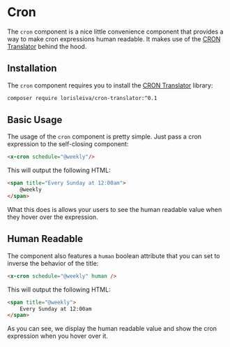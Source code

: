 # Cron

The `cron` component is a nice little convenience component that provides a way to make cron expressions human readable. It makes use of the [CRON Translator](https://github.com/lorisleiva/cron-translator) behind the hood.

## Installation

The `cron` component requires you to install the [CRON Translator](https://github.com/lorisleiva/cron-translator) library:

```bash
composer require lorisleiva/cron-translator:^0.1
```

## Basic Usage

The usage of the `cron` component is pretty simple. Just pass a cron expression to the self-closing component:

```html
<x-cron schedule="@weekly"/>
```

This will output the following HTML:

```html
<span title="Every Sunday at 12:00am">
    @weekly
</span>
```

What this does is allows your users to see the human readable value when they hover over the expression.

## Human Readable

The component also features a `human` boolean attribute that you can set to inverse the behavior of the title:

```html
<x-cron schedule="@weekly" human />
```

This will output the following HTML:

```html
<span title="@weekly">
    Every Sunday at 12:00am
</span>
```

As you can see, we display the human readable value and show the cron expression when you hover over it.
